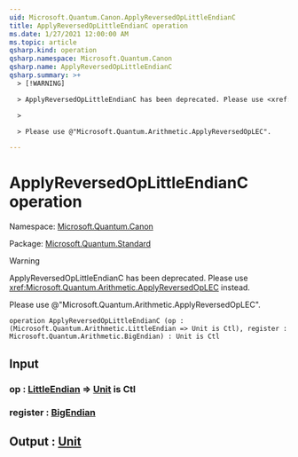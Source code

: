 ```yaml
---
uid: Microsoft.Quantum.Canon.ApplyReversedOpLittleEndianC
title: ApplyReversedOpLittleEndianC operation
ms.date: 1/27/2021 12:00:00 AM
ms.topic: article
qsharp.kind: operation
qsharp.namespace: Microsoft.Quantum.Canon
qsharp.name: ApplyReversedOpLittleEndianC
qsharp.summary: >+
  > [!WARNING]

  > ApplyReversedOpLittleEndianC has been deprecated. Please use <xref:Microsoft.Quantum.Arithmetic.ApplyReversedOpLEC> instead.

  >

  > Please use @"Microsoft.Quantum.Arithmetic.ApplyReversedOpLEC".

---
```


# ApplyReversedOpLittleEndianC operation

Namespace: [Microsoft.Quantum.Canon](xref:Microsoft.Quantum.Canon)

Package: [Microsoft.Quantum.Standard](https://nuget.org/packages/Microsoft.Quantum.Standard)


> [!WARNING]
> ApplyReversedOpLittleEndianC has been deprecated. Please use <xref:Microsoft.Quantum.Arithmetic.ApplyReversedOpLEC> instead.
>
> Please use @"Microsoft.Quantum.Arithmetic.ApplyReversedOpLEC".



```qsharp
operation ApplyReversedOpLittleEndianC (op : (Microsoft.Quantum.Arithmetic.LittleEndian => Unit is Ctl), register : Microsoft.Quantum.Arithmetic.BigEndian) : Unit is Ctl
```


## Input

### op : [LittleEndian](xref:Microsoft.Quantum.Arithmetic.LittleEndian) => [Unit](xref:microsoft.quantum.lang-ref.unit)  is Ctl




### register : [BigEndian](xref:Microsoft.Quantum.Arithmetic.BigEndian)





## Output : [Unit](xref:microsoft.quantum.lang-ref.unit)

